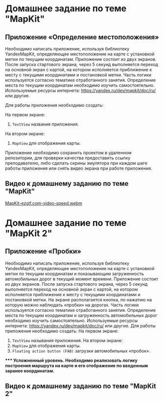 # Домашнее задание по теме "MapKit"

## Приложение «Определение местоположения»

Необходимо написать приложение, используя библиотеку YandexMapKit, определяющее местоположение на карте с установкой метки по текущим координатам. Приложение состоит из двух экранов. После запуска стартового экрана, через 5 секунд выполняется переход на основной экран с картой, на котором исполняется приближение к месту с текущими координатами и постановкой метки. Часть логики используется согласно тематике отработанного занятия. Определение места по текущим координатам необходимо изучить самостоятельно. Используемые ресурсы интернета: https://yandex.ru/dev/mapkit/doc/ru/ или другие.

Для работы приложения необходимо создать:

На первом экране:

1. `TextView` названия приложения.

На втором экране:

1. `MapView` для отображения карты.

Приложение необходимо сохранить проектом в удаленном репозитории, для проверки качества предоставить ссылку преподавателю, либо сделать скрины эмулятора при каждом шаге работы приложения или снять видео экрана при работе приложения.

## Видео к домашнему заданию по теме "MapKit"

[MapKit-ezgif.com-video-speed.webm](https://github.com/user-attachments/assets/ba8b494c-edb3-45ea-bab6-d0fad3a9ce31)

# Домашнее задание по теме "MapKit 2"

## Приложение «Пробки»

Необходимо написать приложение, используя библиотеку YandexMapKit, определяющее местоположение на карте с установкой метки по текущим координатам и показывающим загруженность автомобильных дорог в текущий момент времени. Приложение состоит из двух экранов. После запуска стартового экрана, через 5 секунд выполняется переход на основной экран с картой, на котором исполняется приближение к месту с текущими координатами и постановкой метки. На экране располагается кнопка, по нажатию на которую можно наблюдать «пробки» на дорогах.
Часть логики используется согласно тематике отработанного занятия. Определение места по текущим координатам и загруженность автомобильных дорог необходимо изучить самостоятельно. Используемые ресурсы интернета: https://yandex.ru/dev/mapkit/doc/ru/ или другие.
Для работы приложения необходимо создать:
На первом экране:
1. `TextView` называния приложения.
      На втором экране:
1. `MapView` для отображения карты.
2. `Floating action button (FAB)` загрузки автомобильных «пробок».

**\*\*\* Усложненный уровень. Необходимо реализовать логику построения маршрута на карте и его отображение по введенным заранее координатам.**

## Видео к домашнему заданию по теме "MapKit 2"